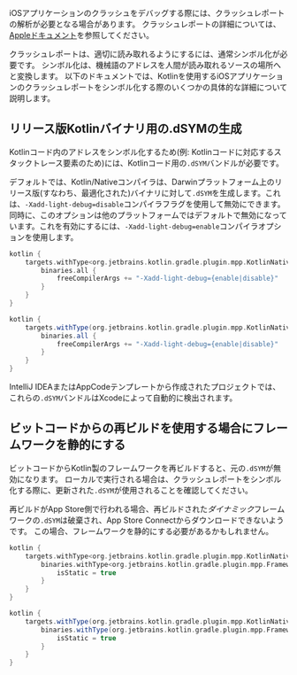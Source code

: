 [//]: # (title: iOSクラッシュレポートのシンボル化)

iOSアプリケーションのクラッシュをデバッグする際には、クラッシュレポートの解析が必要となる場合があります。
クラッシュレポートの詳細については、[Appleドキュメント](https://developer.apple.com/library/archive/technotes/tn2151/_index.html)を参照してください。

クラッシュレポートは、適切に読み取れるようにするには、通常シンボル化が必要です。
シンボル化は、機械語のアドレスを人間が読み取れるソースの場所へと変換します。
以下のドキュメントでは、Kotlinを使用するiOSアプリケーションのクラッシュレポートをシンボル化する際のいくつかの具体的な詳細について説明します。

## リリース版Kotlinバイナリ用の.dSYMの生成

Kotlinコード内のアドレスをシンボル化するため(例: Kotlinコードに対応するスタックトレース要素のため)には、Kotlinコード用の`.dSYM`バンドルが必要です。

デフォルトでは、Kotlin/Nativeコンパイラは、Darwinプラットフォーム上のリリース版(すなわち、最適化された)バイナリに対して`.dSYM`を生成します。これは、`-Xadd-light-debug=disable`コンパイラフラグを使用して無効にできます。同時に、このオプションは他のプラットフォームではデフォルトで無効になっています。これを有効にするには、`-Xadd-light-debug=enable`コンパイラオプションを使用します。

<tabs group="build-script">
<tab title="Kotlin" group-key="kotlin">

```kotlin
kotlin {
    targets.withType<org.jetbrains.kotlin.gradle.plugin.mpp.KotlinNativeTarget> {
        binaries.all {
            freeCompilerArgs += "-Xadd-light-debug={enable|disable}"
        }
    }
}
```

</tab>
<tab title="Groovy" group-key="groovy">

```groovy
kotlin {
    targets.withType(org.jetbrains.kotlin.gradle.plugin.mpp.KotlinNativeTarget) {
        binaries.all {
            freeCompilerArgs += "-Xadd-light-debug={enable|disable}"
        }
    }
}
```

</tab>
</tabs>

IntelliJ IDEAまたはAppCodeテンプレートから作成されたプロジェクトでは、これらの`.dSYM`バンドルはXcodeによって自動的に検出されます。

## ビットコードからの再ビルドを使用する場合にフレームワークを静的にする

ビットコードからKotlin製のフレームワークを再ビルドすると、元の`.dSYM`が無効になります。
ローカルで実行される場合は、クラッシュレポートをシンボル化する際に、更新された`.dSYM`が使用されることを確認してください。

再ビルドがApp Store側で行われる場合、再ビルドされた*ダイナミック*フレームワークの`.dSYM`は破棄され、App Store Connectからダウンロードできないようです。
この場合、フレームワークを静的にする必要があるかもしれません。

<tabs group="build-script">
<tab title="Kotlin" group-key="kotlin">

```kotlin
kotlin {
    targets.withType<org.jetbrains.kotlin.gradle.plugin.mpp.KotlinNativeTarget> {
        binaries.withType<org.jetbrains.kotlin.gradle.plugin.mpp.Framework> {
            isStatic = true
        }
    }
}
```

</tab>
<tab title="Groovy" group-key="groovy">

```groovy
kotlin {
    targets.withType(org.jetbrains.kotlin.gradle.plugin.mpp.KotlinNativeTarget) {
        binaries.withType(org.jetbrains.kotlin.gradle.plugin.mpp.Framework) {
            isStatic = true
        }
    }
}
```

</tab>
</tabs>